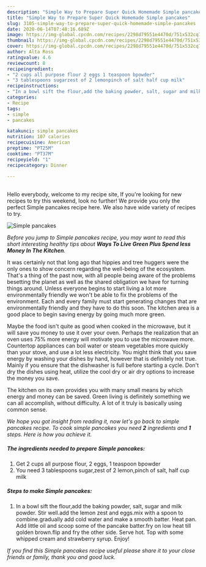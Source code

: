 ```yaml
---
description: "Simple Way to Prepare Super Quick Homemade Simple pancakes"
title: "Simple Way to Prepare Super Quick Homemade Simple pancakes"
slug: 3105-simple-way-to-prepare-super-quick-homemade-simple-pancakes
date: 2020-06-14T07:48:16.689Z
image: https://img-global.cpcdn.com/recipes/2298d79551e4470d/751x532cq70/simple-pancakes-recipe-main-photo.jpg
thumbnail: https://img-global.cpcdn.com/recipes/2298d79551e4470d/751x532cq70/simple-pancakes-recipe-main-photo.jpg
cover: https://img-global.cpcdn.com/recipes/2298d79551e4470d/751x532cq70/simple-pancakes-recipe-main-photo.jpg
author: Alta Ross
ratingvalue: 4.6
reviewcount: 8
recipeingredient:
- "2 cups all purpose flour 2 eggs 1 teaspoon bpowder"
- "3 tablespoons sugarzest of 2 lemonpinch of salt half cup milk"
recipeinstructions:
- "In a bowl sift the flour,add the baking powder, salt, sugar and milk powder. Stir well.add the lemon zest and eggs.mix with a spoon to combine.gradually add cold water and make a smooth batter. Heat pan. Add little oil and scoop some of the pancake batter.fry on low heat till golden brown.flip and fry the other side. Serve hot. Top with some whipped cream and strawberry syrup. Enjoy!"
categories:
- Recipe
tags:
- simple
- pancakes

katakunci: simple pancakes 
nutrition: 107 calories
recipecuisine: American
preptime: "PT25M"
cooktime: "PT37M"
recipeyield: "1"
recipecategory: Dinner

---
```

<br>
Hello everybody, welcome to my recipe site, If you're looking for new recipes to try this weekend, look no further! We provide you only the perfect Simple pancakes recipe here. We also have wide variety of recipes to try.
<br>


![Simple pancakes](https://img-global.cpcdn.com/recipes/2298d79551e4470d/751x532cq70/simple-pancakes-recipe-main-photo.jpg)

<i>Before you jump to Simple pancakes recipe, you may want to read this short interesting healthy tips about 
<strong>Ways To Live Green Plus Spend less Money In The Kitchen</strong>.</i>
</br>

It was certainly not that long ago that hippies and tree huggers were the only ones to show concern regarding the well-being of the ecosystem. That's a thing of the past now, with all people being aware of the problems besetting the planet as well as the shared obligation we have for turning things around. Unless everyone begins to start living a lot more environmentally friendly we won't be able to fix the problems of the environment. Each and every family must start generating changes that are environmentally friendly and they have to do this soon. The kitchen area is a good place to begin saving energy by going much more green.

Maybe the food isn't quite as good when cooked in the microwave, but it will save you money to use it over your oven. Perhaps the realization that an oven uses 75% more energy will motivate you to use the microwave more. Countertop appliances can boil water or steam vegetables more quickly than your stove, and use a lot less electricity. You might think that you save energy by washing your dishes by hand, however that is definitely not true. Mainly if you ensure that the dishwasher is full before starting a cycle. Don't dry the dishes using heat, utilize the cool dry or air dry options to increase the money you save.

The kitchen on its own provides you with many small means by which energy and money can be saved. Green living is definitely something we can all accomplish, without difficulty. A lot of it truly is basically using common sense.


<i>We hope you got insight from reading it, now let's go back to simple pancakes recipe. To cook simple pancakes you need <strong>2</strong> ingredients and <strong>1</strong> steps. Here is how you achieve it.
</i>

##### The ingredients needed to prepare Simple pancakes:

1. Get 2 cups all purpose flour, 2 eggs, 1 teaspoon bpowder
1. You need 3 tablespoons sugar,zest of 2 lemon,pinch of salt, half cup milk


##### Steps to make Simple pancakes:

1. In a bowl sift the flour,add the baking powder, salt, sugar and milk powder. Stir well.add the lemon zest and eggs.mix with a spoon to combine.gradually add cold water and make a smooth batter. Heat pan. Add little oil and scoop some of the pancake batter.fry on low heat till golden brown.flip and fry the other side. Serve hot. Top with some whipped cream and strawberry syrup. Enjoy!


<i>If you find this Simple pancakes recipe useful please share it to your close friends or family, thank you and good luck.</i>
